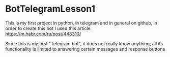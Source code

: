 # BotTelegramLesson1
This is my first project in python, in telegram and in general on github, in order to create this bot I used this article https://m.habr.com/ru/post/448310/

Since this is my first "Telegram bot", it does not really know anything, all its functionality is limited to answering certain messages and response buttons
